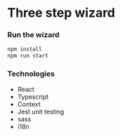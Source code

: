 # Three step wizard

### Run the wizard

```bash
npm install
npm run start
```

### Technologies

- React
- Typescript
- Context
- Jest unit testing
- sass
- i18n
